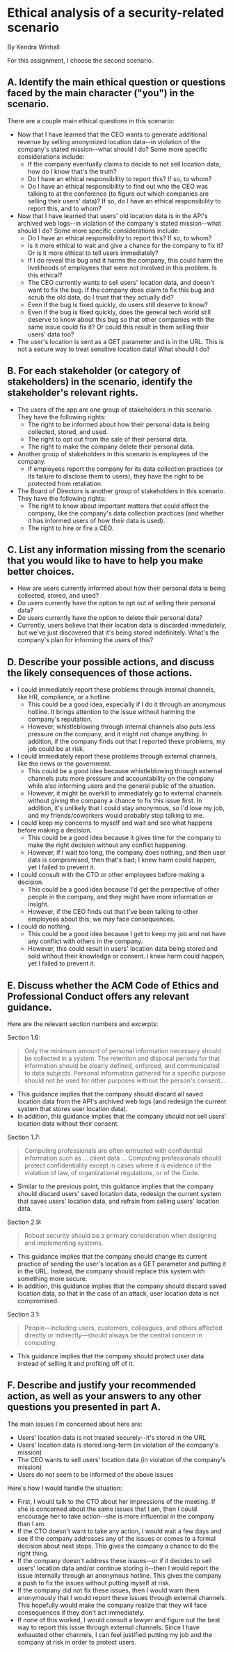 # Ethical analysis of a security-related scenario
By Kendra Winhall

For this assignment, I choose the second scenario.

## A. Identify the main ethical question or questions faced by the main character ("you") in the scenario.

There are a couple main ethical questions in this scenario:
* Now that I have learned that the CEO wants to generate additional revenue by selling anonymized location data--in violation of the company's stated mission--what should I do? Some more specific considerations include:
    * If the company eventually claims to decide to not sell location data, how do I know that's the truth?
    * Do I have an ethical responsibility to report this? If so, to whom?
    * Do I have an ethical responsibility to find out who the CEO was talking to at the conference (to figure out which companies are selling their users' data)? If so, do I have an ethical responsibility to report this, and to whom?
* Now that I have learned that users' old location data is in the API's archived web logs--in violation of the company's stated mission--what should I do? Some more specific considerations include:
    * Do I have an ethical responsibility to report this? If so, to whom?
    * Is it more ethical to wait and give a chance for the company to fix it? Or is it more ethical to tell users immediately?
    * If I do reveal this bug and it harms the company, this could harm the livelihoods of employees that were not involved in this problem. Is this ethical?
    * The CEO currently wants to sell users' location data, and doesn't want to fix the bug. If the company does claim to fix this bug and scrub the old data, do I trust that they actually did?
    * Even if the bug is fixed quickly, do users still deserve to know?
    * Even if the bug is fixed quickly, does the general tech world still deserve to know about this bug so that other companies with the same issue could fix it? Or could this result in them selling their users' data too?
* The user's location is sent as a GET parameter and is in the URL. This is not a secure way to treat sensitive location data! What should I do? 

## B. For each stakeholder (or category of stakeholders) in the scenario, identify the stakeholder's relevant rights.

* The users of the app are one group of stakeholders in this scenario. They have the following rights:
    * The right to be informed about how their personal data is being collected, stored, and used.
    * The right to opt out from the sale of their personal data.
    * The right to make the company delete their personal data.
* Another group of stakeholders in this scenario is employees of the company. 
    * If employees report the company for its data collection practices (or its failure to disclose them to users), they have the right to be protected from retaliation.
* The Board of Directors is another group of stakeholders in this scenario. They have the following rights:
    * The right to know about important matters that could affect the company, like the company's data collection practices (and whether it has informed users of how their data is used). 
    * The right to hire or fire a CEO.

## C. List any information missing from the scenario that you would like to have to help you make better choices.

* How are users currently informed about how their personal data is being collected, stored, and used?
* Do users currently have the option to opt out of selling their personal data?
* Do users currently have the option to delete their personal data?
* Currently, users believe that their location data is discarded immediately, but we've just discovered that it's being stored indefinitely. What's the company's plan for informing the users of this?

## D. Describe your possible actions, and discuss the likely consequences of those actions.

* I could immediately report these problems through internal channels, like HR, compliance, or a hotline.
    * This could be a good idea, especially if I do it through an anonymous hotline. It brings attention to the issue without harming the company's reputation. 
    * However, whistleblowing through internal channels also puts less pressure on the company, and it might not change anything. In addition, if the company finds out that I reported these problems, my job could be at risk.
* I could immediately report these problems through external channels, like the news or the government.
    * This could be a good idea because whistleblowing through external channels puts more pressure and accountability on the company while also informing users and the general public of the situation. 
    * However, it might be overkill to immediately go to external channels without giving the company a chance to fix this issue first. In addition, it's unlikely that I could stay anonymous, so I'd lose my job, and my friends/coworkers would probably stop talking to me.
* I could keep my concerns to myself and wait and see what happens before making a decision.
    * This could be a good idea because it gives time for the company to make the right decision without any conflict happening.
    * However, if I wait too long, the company does nothing, and then user data is compromised, then that's bad; I knew harm could happen, yet I failed to prevent it.
* I could consult with the CTO or other employees before making a decision.
    * This could be a good idea because I'd get the perspective of other people in the company, and they might have more information or insight.
    * However, if the CEO finds out that I've been talking to other employees about this, we may face consequences.
* I could do nothing.
    * This could be a good idea because I get to keep my job and not have any conflict with others in the company.
    * However, this could result in users' location data being stored and sold without their knowledge or consent. I knew harm could happen, yet I failed to prevent it.

## E. Discuss whether the ACM Code of Ethics and Professional Conduct offers any relevant guidance.

Here are the relevant section numbers and excerpts:

Section 1.6:

> Only the minimum amount of personal information necessary should be collected in a system. The retention and disposal periods for that information should be clearly defined, enforced, and communicated to data subjects. Personal information gathered for a specific purpose should not be used for other purposes without the person's consent...

* This guidance implies that the company should discard all saved location data from the API's archived web logs (and redesign the current system that stores user location data). 
* In addition, this guidance implies that the company should not sell users' location data without their consent.

Section 1.7: 

> Computing professionals are often entrusted with confidential information such as ... client data ... Computing professionals should protect confidentiality except in cases where it is evidence of the violation of law, of organizational regulations, or of the Code.

* Similar to the previous point, this guidance implies that the company should discard users' saved location data, redesign the current system that saves users' location data, and refrain from selling users' location data.

Section 2.9: 

> Robust security should be a primary consideration when designing and implementing systems.

* This guidance implies that the company should change its current practice of sending the user's location as a GET parameter and putting it in the URL. Instead, the company should replace this system with something more secure.
* In addition, this guidance implies that the company should discard saved location data, so that in the case of an attack, user location data is not compromised.

Section 3.1: 

> People—including users, customers, colleagues, and others affected directly or indirectly—should always be the central concern in computing.

* This guidance implies that the company should protect user data instead of selling it and profiting off of it.


## F. Describe and justify your recommended action, as well as your answers to any other questions you presented in part A.

The main issues I'm concerned about here are:

* Users' location data is not treated securely--it's stored in the URL
* Users' location data is stored long-term (in violation of the company's mission)
* The CEO wants to sell users' location data (in violation of the company's mission)
* Users do not seem to be informed of the above issues

Here's how I would handle the situation:

* First, I would talk to the CTO about her impressions of the meeting. If she is concerned about the same issues that I am, then I could encourage her to take action--she is more influential in the company than I am.
* If the CTO doesn't want to take any action, I would wait a few days and see if the company addresses any of the issues or comes to a formal decision about next steps. This gives the company a chance to do the right thing.
* If the company doesn't address these issues--or if it decides to sell users' location data and/or continue storing it--then I would report the issue internally through an anonymous hotline. This gives the company a push to fix the issues without putting myself at risk.
* If the company did not fix these issues, then I would warn them anonymously that I would report these issues through external channels. This hopefully would make the company realize that they will face consequences if they don't act immediately.
* If none of this worked, I would consult a lawyer and figure out the best way to report this issue through external channels. Since I have exhausted other channels, I can feel justified putting my job and the company at risk in order to protect users.
